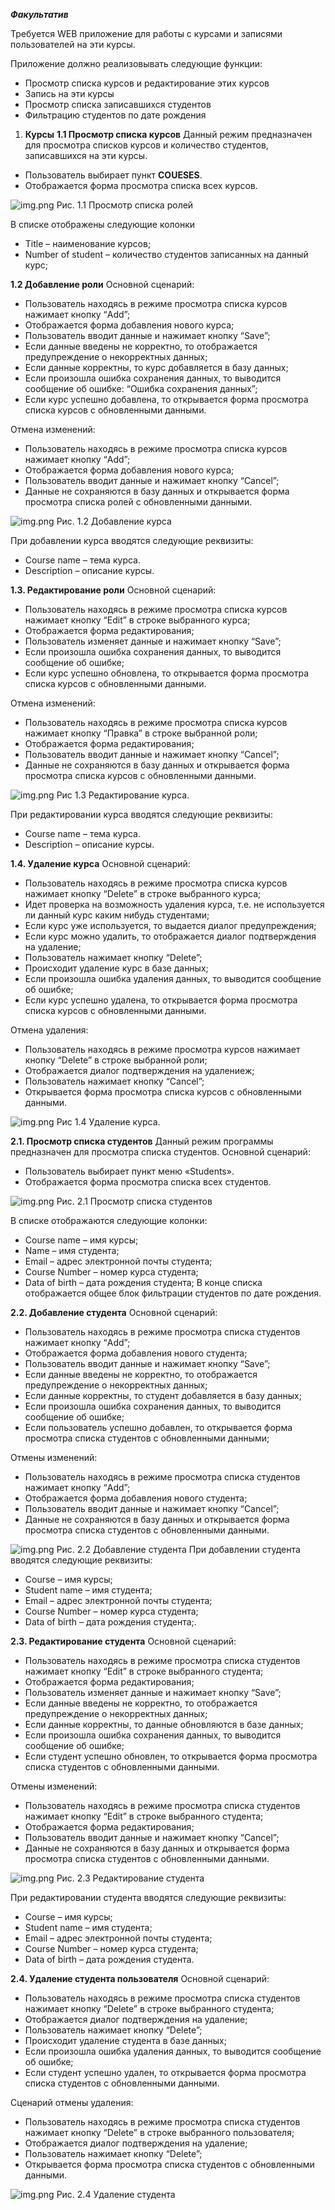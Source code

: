 ***Факультатив***
 
Требуется WEB приложение для работы с курсами и записями пользователей на эти курсы.

Приложение должно реализовывать следующие функции:
- Просмотр списка курсов и редактирование этих курсов
- Запись на эти курсы
- Просмотр списка записавшихся студентов
- Фильтрацию студентов по дате рождения 

1. **Курсы**
**1.1 Просмотр списка курсов**
Данный режим предназначен для просмотра списков курсов и количество студентов, записавшихся на эти курсы.

- Пользователь выбирает пункт **COUESES**.
- Отображается форма просмотра списка всех курсов.

![img.png](img/SeeCourses.png)
Рис. 1.1 Просмотр списка ролей

В списке отображены следующие колонки

- Title – наименование курсов;
- Number of student – количество студентов записанных на данный курс;

**1.2 Добавление роли**
Основной сценарий:
- Пользователь находясь в режиме просмотра списка курсов нажимает кнопку “Add”;
- Отображается форма добавления нового курса;
- Пользователь вводит данные и нажимает кнопку “Save”;
- Если данные введены не корректно, то отображается предупреждение о некорректных данных;
- Если данные корректны, то курс добавляется в базу данных;
- Если произошла ошибка сохранения данных, то выводится сообщение об ошибке: “Ошибка сохранения данных”;
- Если курс успешно добавлена, то открывается форма просмотра списка курсов с обновленными данными.

Отмена изменений:
- Пользователь находясь в режиме просмотра списка курсов нажимает кнопку “Add”;
- Отображается форма добавления нового курса;
- Пользователь вводит данные и нажимает кнопку “Cancel”;
- Данные не сохраняются в базу данных и открывается форма просмотра списка ролей с обновленными данными.

![img.png](img/NewCourse.png)
Рис. 1.2 Добавление курса

При добавлении курса вводятся следующие реквизиты:
- Course name – тема курса.
- Description – описание курсы.

**1.3. Редактирование роли**
Основной сценарий:
- Пользователь находясь в режиме просмотра списка курсов нажимает кнопку “Edit” в строке выбранного курса;
- Отображается форма редактирования;
- Пользователь изменяет данные и нажимает кнопку “Save”;
- Если произошла ошибка сохранения данных, то выводится сообщение об ошибке;
- Если курс успешно обновлена, то открывается форма просмотра списка курсов с обновленными данными.

Отмена изменений:
- Пользователь находясь в режиме просмотра списка курсов нажимает кнопку “Правка” в строке выбранной роли;
- Отображается форма редактирования;
- Пользователь вводит данные и нажимает кнопку “Cancel”;
- Данные не сохраняются в базу данных и открывается форма просмотра списка курсов с обновленными данными.

![img.png](img/EditCourse.png)
Рис 1.3 Редактирование курса.

При редактировании курса вводятся следующие реквизиты:
- Course name – тема курса.
- Description – описание курсы.


**1.4. Удаление курса**
Основной сценарий:
- Пользователь находясь в режиме просмотра списка курсов нажимает кнопку “Delete” в строке выбранного курса;
- Идет проверка на возможность удаления курса, т.е. не используется ли данный курс каким нибудь студентами;
- Если курс уже используется, то выдается диалог предупреждения;
- Если курс можно удалить, то отображается диалог подтверждения на удаление;
- Пользователь нажимает кнопку “Delete”;
- Происходит удаление курс в базе данных;
- Если произошла ошибка удаления данных, то выводится сообщение об ошибке;
- Если курс успешно удалена, то открывается форма просмотра списка курсов с обновленными данными.

Отмена удаления:
- Пользователь находясь в режиме просмотра курсов нажимает кнопку “Delete” в строке выбранной роли;
- Отображается диалог подтверждения на удалениеж;
- Пользователь нажимает кнопку “Cancel”;
- Открывается форма просмотра списка курсов с обновленными данными.

![img.png](img/DeleteCourse.png)
Рис 1.4 Удаление курса.


**2.1. Просмотр списка студентов**
Данный режим программы предназначен для просмотра списка студентов.
Основной сценарий:
- Пользователь выбирает пункт меню «Students».
- Отображается форма просмотра списка всех студентов.

![img.png](img/SeeStudent.png)
Рис. 2.1 Просмотр списка студентов

В списке отображаются следующие колонки:
- Course name – имя курсы;
- Name – имя студента;
- Email – адрес электронной почты студента;
- Course Number – номер курса студента;
- Data of birth – дата рождения студента;
В конце списка отображается общее блок фильтрации студентов по дате рождения.

**2.2. Добавление студента**
Основной сценарий:
- Пользователь находясь в режиме просмотра списка студентов нажимает кнопку “Add”;
- Отображается форма добавления нового студента;
- Пользователь вводит данные и нажимает кнопку “Save”;
- Если данные введены не корректно, то отображается предупреждение о некорректных данных;
- Если данные корректны, то студент добавляется в базу данных;
- Если произошла ошибка сохранения данных, то выводится сообщение об ошибке;
- Если пользователь успешно добавлен, то открывается форма просмотра списка студентов с обновленными данными;

Отмены изменений:
- Пользователь находясь в режиме просмотра списка студентов нажимает кнопку “Add”;
- Отображается форма добавления нового студента;
- Пользователь вводит данные и нажимает кнопку “Cancel”;
- Данные не сохраняются в базу данных и открывается форма просмотра списка студентов с обновленными данными.

![img.png](img/AddStudent.png)
Рис. 2.2 Добавление студента
При добавлении студента вводятся следующие реквизиты:
- Course – имя курсы;
- Student name – имя студента;
- Email – адрес электронной почты студента;
- Course Number – номер курса студента;
- Data of birth – дата рождения студента;.

**2.3. Редактирование студента**
Основной сценарий:
- Пользователь находясь в режиме просмотра списка студентов нажимает кнопку “Edit” в строке выбранного студента;
- Отображается форма редактирования;
- Пользователь изменяет данные и нажимает кнопку “Save”;
- Если данные введены не корректно, то отображается предупреждение о некорректных данных;
- Если данные корректны, то данные обновляются в базе данных;
- Если произошла ошибка сохранения данных, то выводится сообщение об ошибке; 
- Если студент успешно обновлен, то открывается форма просмотра списка студентов с обновленными данными.


Отмены изменений:
- Пользователь находясь в режиме просмотра списка студентов нажимает кнопку “Edit” в строке выбранного студента;
- Отображается форма редактирования;
- Пользователь вводит данные и нажимает кнопку “Cancel”;
- Данные не сохраняются в базу данных и открывается форма просмотра списка студентов с обновленными данными.

![img.png](img/EditStudent.png)
Рис. 2.3 Редактирование студента

При редактировании студента вводятся следующие реквизиты:
- Course – имя курсы;
- Student name – имя студента;
- Email – адрес электронной почты студента;
- Course Number – номер курса студента;
- Data of birth – дата рождения студента.

**2.4. Удаление студента пользователя**
Основной сценарий:
- Пользователь находясь в режиме просмотра списка студентов нажимает кнопку “Delete” в строке выбранного студента;
- Отображается диалог подтверждения на удаление;
- Пользователь нажимает кнопку “Delete”;
- Происходит удаление студента в базе данных;
- Если произошла ошибка удаления данных, то выводится сообщение об ошибке;
- Если студент успешно удален, то открывается форма просмотра списка студентов с обновленными данными.


Сценарий отмены удаления:
- Пользователь находясь в режиме просмотра списка студентов нажимает кнопку “Delete” в строке выбранного пользователя;
- Отображается диалог подтверждения на удаление;
- Пользователь нажимает кнопку “Delete”;
- Открывается форма просмотра списка студентов с обновленными данными.

![img.png](img/DeleteStudent.png)
Рис. 2.4 Удаление студента

